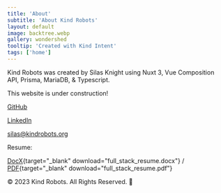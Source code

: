 ```yaml
---
title: 'About'
subtitle: 'About Kind Robots'
layout: default
image: backtree.webp
gallery: wondershed
tooltip: 'Created with Kind Intent'
tags: ['home']
---
```


<div class="text-center">


<p> Kind Robots was created by Silas Knight using Nuxt 3, Vue Composition API, Prisma, MariaDB, & Typescript.</p>

<p>This website is under construction!</p>

[GitHub](https://github.com/silasfelinus/)

[LinkedIn](https://www.linkedin.com/in/silas-knight/)

[silas@kindrobots.org](silas@kindrobots.com)

Resume:

[DocX](/resume/full_stack_resume.docx){target="\_blank" download="full_stack_resume.docx"} / [PDF](/resume/full_stack_resume.pdf){target="\_blank" download="full_stack_resume.pdf"}

© 2023 Kind Robots. All Rights Reserved. 🌟

</div>
<kind-nav />
